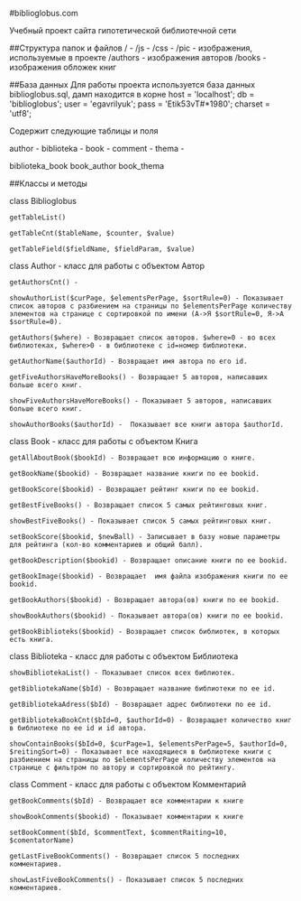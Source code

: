 #biblioglobus.com

Учебный проект сайта гипотетической библиотечной сети

##Структура папок и файлов
/ - 
    /js  - 
    /css - 
    /pic - изображения, используемые в проекте
        /authors - изображения авторов
        /books   - изображения обложек книг

##База данных
Для работы проекта используется база данных biblioglobus.sql, дамп находится в корне
        host = 'localhost';
        db   = 'biblioglobus';
        user = 'egavrilyuk';
        pass = 'Etik53vT#*1980';
        charset = 'utf8';

Содержит следующие таблицы и поля
        
author - 
biblioteka -
book -
comment -
thema -

biblioteka_book
book_author
book_thema
        
        

##Классы и методы 

class Biblioglobus

    getTableList()

    getTableCnt($tableName, $counter, $value)

    getTableField($fieldName, $fieldParam, $value)



class Author - класс для работы с объектом Автор

    getAuthorsCnt() - 

    showAuthorList($curPage, $elementsPerPage, $sortRule=0) - Показывает список авторов с разбиением на страницы по $elementsPerPage количеству элементов на странице с сортировкой по имени (А->Я $sortRule=0, Я->А $sortRule=0).

    getAuthors($where) - Возвращает список авторов. $where=0 - во всех библиотеках, $where>0 - в библиотеке с id=номер библиотеки.

    getAuthorName($authorId) - Возвращает имя автора по его id.

    getFiveAuthorsHaveMoreBooks() - Возвращает 5 авторов, написавших больше всего книг.

    showFiveAuthorsHaveMoreBooks() - Показывает 5 авторов, написавших больше всего книг.

    showAuthorBooks($authorId) -  Показывает все книги автора $authorId.


class Book - класс для работы с объектом Книга

    getAllAboutBook($bookId) - Возвращает всю информацию о книге.
   
    getBookName($bookid) - Возвращает название книги по ее bookid.

    getBookScore($bookid) - Возвращает рейтинг книги по ее bookid.

    getBestFiveBooks() - Возвращает список 5 самых рейтинговых книг.

    showBestFiveBooks() - Показывает список 5 самых рейтинговых книг.

    setBookScore($bookid, $newBall) - Записывает в базу новые параметры для рейтинга (кол-во комментариев и общий балл).
    
    getBookDescription($bookid) - Возвращает описание книги по ее bookid.

    getBookImage($bookid) - Возвращает  имя файла изображения книги по ее bookid.

    getBookAuthors($bookid) - Возвращает автора(ов) книги по ее bookid.

    showBookAuthors($bookid) - Показывает автора(ов) книги по ее bookid.

    getBookBiblioteks($bookid) - Возвращает список библиотек, в которых есть книга.


class Biblioteka - класс для работы с объектом Библиотека

    showBibliotekaList() - Показывает список всех библиотек.

    getBibliotekaName($bId) - Возвращает название библиотеки по ее id.

    getBibliotekaAdress($bId) - Возвращает адрес библиотеки по ее id.

    getBibliotekaBookCnt($bId=0, $authorId=0) - Возвращает количество книг в библиотеке по ее id и id автора.

    showContainBooks($bId=0, $curPage=1, $elementsPerPage=5, $authorId=0, $reitingSort=0) - Показывает все находящиеся в библиотеке книги с разбиением на страницы по $elementsPerPage количеству элементов на странице с фильтром по автору и сортировкой по рейтингу.



class Comment - класс для работы с объектом Комментарий

    getBookComments($bId) - Возвращает все комментарии к книге

    showBookComments($bookid) - Показывает комментарии к книге

    setBookComment($bId, $commentText, $commentRaiting=10, $comentatorName)

    getLastFiveBookComments() - Возвращает список 5 последних комментариев.

    showLastFiveBookComments() - Показывает список 5 последних комментариев.
